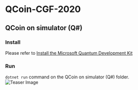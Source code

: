 # QCoin-CGF-2020

## QCoin on simulator (Q#)
### Install
Please refer to [Install the Microsoft Quantum Development Kit](https://docs.microsoft.com/en-us/quantum/install-guide/?view=qsharp-preview)

### Run
```dotnet run```  command on the QCoin on simulator (Q#) folder.
![Teaser Image](./Teaser1.png)


